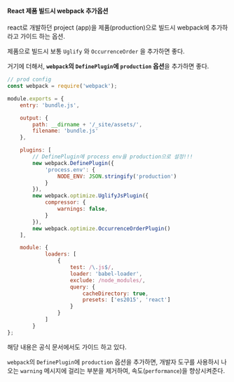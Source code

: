 #### React 제품 빌드시 webpack 추가옵션

react로 개발하던 project \(app\)을 제품\(production\)으로 빌드시 webpack에 추가하라고 가이드 하는 옵션.

제품으로 빌드시 보통 `Uglify` 와 `OccurrenceOrder` 을 추가하면 좋다.

거기에 더해서, **`webpack`의 `DefinePlugin`에 `production` 옵션**을 추가하면 좋다.

```js
// prod config
const webpack = require('webpack');

module.exports = {
    entry: 'bundle.js',

    output: {
        path: __dirname + '/_site/assets/',
        filename: 'bundle.js'
    },

    plugins: [
        // DefinePlugin에 process env을 production으로 설정!!!
        new webpack.DefinePlugin({
            'process.env': {
                NODE_ENV: JSON.stringify('production')
            }
        }),
        new webpack.optimize.UglifyJsPlugin({
            compressor: {
                warnings: false,
            }
        }),
        new webpack.optimize.OccurrenceOrderPlugin()
    ],

    module: {
            loaders: [
                {
                    test: /\.js$/,
                    loader: 'babel-loader',
                    exclude: /node_modules/,
                    query: {
                        cacheDirectory: true,
                        presets: ['es2015', 'react']
                    }
                }
            ]
        }
};
```



해당 내용은 공식 문서에서도 가이드 하고 있다.

`webpack`의 `DefinePlugin`에 `production` 옵션을 추가하면, 개발자 도구를 사용하시 나오는 `warning` 메시지에 걸리는 부분을 제거하여, 속도\(`performance`\)을 향상시켜준다.



